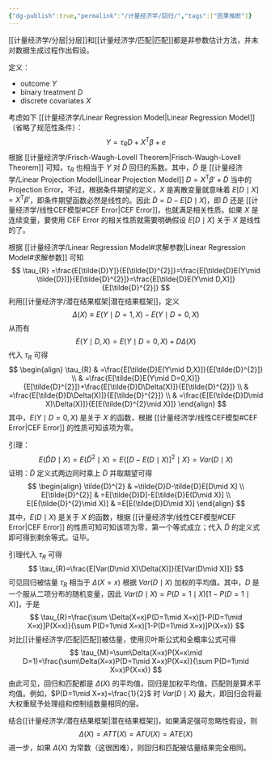 ```yaml
---
{"dg-publish":true,"permalink":"/计量经济学/回归/","tags":["因果推断"]}
---
```


[[计量经济学/分层\|分层]]和[[计量经济学/匹配\|匹配]]都是非参数估计方法，并未对数据生成过程作出假设。

定义：
- outcome $Y$
- binary treatment $D$
- discrete covariates $X$

考虑如下 [[计量经济学/Linear Regression Model\|Linear Regression Model]]（省略了规范性条件）：
$$
Y=\tau_{R}D+X^{\mathsf{T}}\beta+e
$$
根据 [[计量经济学/Frisch-Waugh-Lovell Theorem\|Frisch-Waugh-Lovell Theorem]] 可知，$\tau_{R}$ 也相当于 $Y$ 对 $\tilde{D}$ 回归的系数。其中，$\tilde{D}$ 是 [[计量经济学/Linear Projection Model\|Linear Projection Model]] $D=X^{\mathsf{T}}\beta'+\tilde{D}$ 当中的 Projection Error。不过，根据条件期望的定义，$X$ 是离散变量就意味着 $E[D\mid X]=X^{\mathsf{T}}\beta'$，即条件期望函数必然是线性的。因此 $\tilde{D}=D-E[D\mid X]$，即 $\tilde{D}$ 还是 [[计量经济学/线性CEF模型#CEF Error\|CEF Error]]，也就满足相关性质。如果 $X$ 是连续变量，要使用 CEF Error 的相关性质就需要明确假设 $E[D\mid X]$ 关于 $X$ 是线性的了。

根据 [[计量经济学/Linear Regression Model#求解参数\|Linear Regression Model#求解参数]] 可知
$$
\tau_{R} =\frac{E[\tilde{D}Y]}{E[\tilde{D}^{2}]}=\frac{E[\tilde{D}E(Y\mid \tilde{D})]}{E[\tilde{D}^{2}]}=\frac{E[\tilde{D}E(Y\mid D,X)]}{E[\tilde{D}^{2}]}
$$
利用[[计量经济学/潜在结果框架\|潜在结果框架]]，定义
$$
\Delta(X)\equiv E(Y\mid D=1,X)-E(Y\mid D=0,X)
$$
从而有
$$
E(Y\mid D,X)=E(Y\mid D=0,X)+D\Delta(X)
$$
代入 $\tau_{R}$ 可得
$$
\begin{align}
\tau_{R} & =\frac{E[\tilde{D}E(Y\mid D,X)]}{E[\tilde{D}^{2}]} \\
 & =\frac{E[\tilde{D}E(Y\mid D=0,X)]}{E[\tilde{D}^{2}]}+\frac{E[\tilde{D}D\Delta(X)]}{E[\tilde{D}^{2}]} \\
 & =\frac{E[\tilde{D}D\Delta(X)]}{E[\tilde{D}^{2}]} \\
 & =\frac{E[E(\tilde{D}D\mid X)\Delta(X)]}{E[E(\tilde{D}^{2}\mid X)]}
\end{align}
$$
其中，$E(Y\mid D=0,X)$ 是关于 $X$ 的函数，根据 [[计量经济学/线性CEF模型#CEF Error\|CEF Error]] 的性质可知该项为零。

引理：
$$
E(\tilde{D}D\mid X)=E(\tilde{D}^{2}\mid X)=E\{ [D-E(D\mid X)]^{2}\mid X \}=Var(D\mid X)
$$
证明：$\tilde{D}$ 定义式两边同时乘上 $\tilde{D}$ 并取期望可得
$$
\begin{align}
\tilde{D}^{2} & =\tilde{D}D-\tilde{D}E[D\mid X] \\
E[\tilde{D}^{2}] & =E[\tilde{D}D]-E[\tilde{D}E(D\mid X)] \\
E[E(\tilde{D}^{2}\mid X)] & =E[E(\tilde{D}D\mid X)]
\end{align}
$$
其中，$E(D\mid X)$ 是关于 $X$ 的函数，根据 [[计量经济学/线性CEF模型#CEF Error\|CEF Error]] 的性质可知可知该项为零，第一个等式成立；代入 $\tilde{D}$ 的定义式即可得到剩余等式。证毕。

引理代入 $\tau_{R}$ 可得
$$
\tau_{R}=\frac{E[Var(D\mid X)\Delta(X)]}{E[Var(D\mid X)]}
$$
可见回归被估量 $\tau_{R}$ 相当于 $\Delta(X=x)$ 根据 $Var(D\mid X)$ 加权的平均值。其中，$D$ 是一个服从二项分布的随机变量，因此 $Var(D\mid X)=P(D=1\mid X)[1-P(D=1\mid X)]$，于是
$$
\tau_{R}=\frac{\sum \Delta(X=x)P(D=1\mid X=x)[1-P(D=1\mid X=x)]P(X=x)}{\sum P(D=1\mid X=x)[1-P(D=1\mid X=x)]P(X=x)}
$$
对比[[计量经济学/匹配\|匹配]]被估量，使用贝叶斯公式和全概率公式可得
$$
\tau_{M}=\sum\Delta(X=x)P(X=x\mid D=1)=\frac{\sum\Delta(X=x)P(D=1\mid X=x)P(X=x)}{\sum P(D=1\mid X=x)P(X=x)}
$$
由此可见，回归和匹配都是 $\Delta(X)$ 的平均值，回归是加权平均值，匹配则是算术平均值。例如，$P(D=1\mid X=x)=\frac{1}{2}$ 时 $Var(D\mid X)$ 最大，即回归会将最大权重赋予处理组和控制组数量相同的层。

结合[[计量经济学/潜在结果框架\|潜在结果框架]]，如果满足强可忽略性假设，则
$$
\Delta(X)=ATT(X)=ATU(X)=ATE(X)
$$
进一步，如果 $\Delta(X)$ 为常数（这很困难），则回归和匹配被估量结果完全相同。